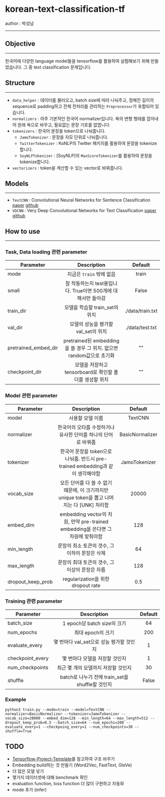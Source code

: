 # korean-text-classification-tf
author : 박성남

---
## Objective
---
한국어에 다양한 language model들을 tensorflow를 활용하여 실험해보기 위해 만들었습니다. 그 중 text classification 문제입니다.

## Structure
---
- `data_helper` : 데이터를 불러오고, batch size에 따라 나눠주고, 정해진 길이의 sequence로 padding하고 전체 전처리를 관리하는 `Preprocessor`가 포함되어 있습니다.
- `normalizers` : 아주 기본적인 한국어 normalizer입니다. 욕의 변형 형태를 잡아내어 원래 욕으로 바꾸고, 필요없는 문장 기호를 없앱니다.
- `tokenizers` : 한국어 문장을 token으로 나눠줍니다.
    - `JamoTokenizer` : 문장을 자모 단위로 나눠줍니다.
    - `TwitterTokenizer` : KoNLP의 Twitter 패키지를 활용하여 문장을 tokenize합니다.
    - `SoyNLPTokenizer` : [SoyNLP]의 `MaxScoreTokenizer`를 활용하여 문장을 tokenize합니다.
- `vectorizers` : token을 계산할 수 있는 vector로 바꿔줍니다.

## Models
---
- `TextCNN` : Convolutional Neural Networks for Sentence Classification [paper](https://arxiv.org/abs/1408.5882) [github](https://github.com/dennybritz/cnn-text-classification-tf)
- `VDCNN` : Very Deep Convolutional Networks for Text Classification [paper](https://arxiv.org/abs/1606.01781) [github](https://github.com/zonetrooper32/VDCNN)

## How to use
---
### Task, Data loading 관련 parameter
|Parameter      |Description                   |Default|
| ------------- |:-----------------------------:|:-------:|
| mode      | 지금은 `train` 밖에 없음 | train |
| small|잘 작동하는지 test용입니다. True이면 500개에 대해서만 돌아감|False|
| train_dir|모델을 학습할 train_set의 위치|./data/train.txt|
| val_dir|모델의 성능을 평가할 val_set의 위치|./data/test.txt|
| pretrained_embed_dir|pretrained된 embedding을 쓸 경우 그 위치. 없으면 random값으로 초기화|""|
| checkpoint_dir|모델을 저장하고 tensorboard로 확인할 폴더를 생성할 위치|""|

### Model 관련 parameter
|Parameter      |Description                   |Default|
| ------------- |:-----------------------------:|:-------:|
| model|사용할 모델 이름|TextCNN|
| normalizer|한국어의 오타를 수정하거나 유사한 단어를 하나의 단어로 바꿔줌|BasicNormalizer|
| tokenizer|한국어 문장을 token으로 나눠줌. 반드시 pre-trained embedding과 같이 생각해야함|JamoTokenizer|
| vocab_size|모든 단어를 다 쓸 수 없기 때문에, 이 크기까지만 unique token을 뽑고 나머지는 다 [UNK] 처리함|20000|
| embed_dim|embedding vector의 차원, 만약 pre-trained embedding을 쓴다면 그 차원에 맞춰야함|128|
| min_length|문장의 최소 토큰의 갯수, 그 이하의 문장은 삭제|64|
| max_length|문장의 최대 토큰의 갯수, 그 이상의 문장은 자름|128|
| dropout_keep_prob|regularization을 위한 dropout rate|0.5|

### Training 관련 parameter
|Parameter      |Description                   |Default|
| ------------- |:-----------------------------:|:-------:|
| batch_size|1 epoch당 batch size의 크기|64|
| num_epochs|최대 epoch의 크기|200|
| evaluate_every|몇 번마다 val_set으로 성능 평가할 것인지|1|
| checkpoint_every|몇 번마다 모델을 저장할 것인지|1|
| num_checkpoints|최근 몇 개의 모델까지 저장할 것인지|30|
| shuffle|batch로 나누기 전에 train_set을 shuffle할 것인지|False|

### Example
~~~
python3 train.py --mode=train --model=TextCNN --normalizer=BasicNormalizer --tokenizer=JamoTokenizer --vocab_size=20000 --embed_dim=128 --min_length=64 --max_length=512 --dropout_keep_prob=0.5 --batch_size=64 --num_epochs=200 --evaluate_every=1 --checkpoing_every=1 --num_checkpoints=30 --shuffle=True
~~~

## TODO
- [Tensorflow-Project-Template](https://github.com/MrGemy95/Tensorflow-Project-Template)를 참고하여 구조 바꾸기
- Embedding build하는 것 만들기 (Word2Vec, FastText, GloVe)
- 더 많은 모델 넣기
- 몇가지 데이터셋에 대해 benchmark 확인
- evaluation function, loss function 더 많이 구현하고 자동화
- mode 추가 (infer)